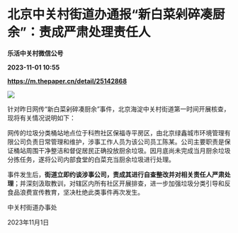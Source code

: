 # 北京中关村街道办通报“新白菜剁碎凑厨余”：责成严肃处理责任人
**乐活中关村微信公号**

**2023-11-01 10:55**

**https://m.thepaper.cn/detail/25142868**

![](https://imagecloud.thepaper.cn/thepaper/image/276/518/794.jpg)

针对昨日网传“新白菜剁碎凑厨余”事件，北京海淀中关村街道第一时间开展核查，现将有关情况说明如下：

网传的垃圾分类桶站地点位于科煦社区保福寺平房区，由北京绿鑫城市环境管理有限公司负责日常管理和维护，涉事工作人员为该公司员工陈某。公司主要职责是保证桶站周围干净整洁和督促居民正确投放厨余垃圾。因月底尚未完成当月厨余垃圾分拣任务，遂将公司内部食堂的白菜充当厨余垃圾进行处理。

事件发生后，**街道立即约谈涉事公司，责成其进行自查整改并对相关责任人严肃处理**；并深刻汲取教训，对辖区内所有社区开展排查，进一步加强垃圾分类引导和反食品浪费宣传教育，坚决杜绝此类事件再次发生。

中关村街道办事处

2023年11月1日